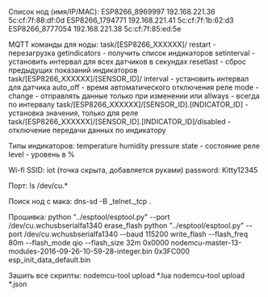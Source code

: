 Список нод (имя/IP/MAC):
    ESP8266_8969997     192.168.221.36    5c:cf:7f:88:df:0d
    ESP8266_1794771     192.168.221.41    5c:cf:7f:1b:62:d3
    ESP8266_8777054     192.168.221.38    5c:cf:7f:85:ed:5e

MQTT команды для ноды:
    task/[ESP8266_XXXXXX]/
        restart - перезагрузка
        getindicators - получить список индикаторов
        setinterval - установить интервал для всех датчиков в секундах
        resetlast - сброс предыдущих показаний индикаторов
    task/[ESP8266_XXXXXX]/[SENSOR_ID]/
        interval - установить интервал для датчика
        auto_off - время автоматического отключения реле
        mode - change - отправлять данные только при изменении или allways - всегда по интервалу
    task/[ESP8266_XXXXXX]/[SENSOR_ID].[INDICATOR_ID] - установка значения, только для реле
    task/[ESP8266_XXXXXX]/[SENSOR_ID].[INDICATOR_ID]/disabled - отключение передачи данных по индикатору

Типы индикаторов:
    temperature
    humidity
    pressure
    state - состояние реле
    level - уровень в %

Wi-fi
    SSID: iot (точка скрыта, добавляется руками)
    password: Kitty12345

Порт:
ls /dev/cu.*

Поиск нод с мака:
dns-sd -B _telnet._tcp .

Прошивка:
python "../esptool/esptool.py" --port /dev/cu.wchusbserialfa1340 erase_flash
python "../esptool/esptool.py" --port /dev/cu.wchusbserialfa1340 --baud 115200 write_flash --flash_freq 80m --flash_mode qio --flash_size 32m 0x0000 nodemcu-master-13-modules-2016-09-26-10-59-28-integer.bin 0x3FC000 esp_init_data_default.bin

Зашить все скрипты:
nodemcu-tool upload *.lua
nodemcu-tool upload *.json